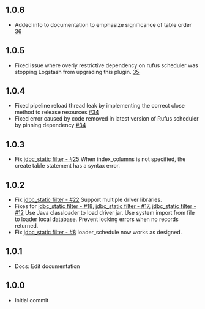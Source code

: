 ## 1.0.6
 - Added info to documentation to emphasize significance of table order [36](https://github.com/logstash-plugins/logstash-filter-jdbc_static/pull/36)

## 1.0.5
 - Fixed issue where overly restrictive dependency on rufus scheduler was stopping Logstash from upgrading this plugin. [35](https://github.com/logstash-plugins/logstash-filter-jdbc_static/pull/35)

## 1.0.4
 - Fixed pipeline reload thread leak by implementing the correct close method to release resources [#34](https://github.com/logstash-plugins/logstash-filter-jdbc_static/pull/34)
 - Fixed error caused by code removed in latest version of Rufus scheduler by pinning dependency [#34](https://github.com/logstash-plugins/logstash-filter-jdbc_static/pull/34)

## 1.0.3
 - Fix [jdbc_static filter - #25](https://github.com/logstash-plugins/logstash-filter-jdbc_static/issues/25) When index_columns is not specified, the create table statement has a syntax error.
## 1.0.2
 - Fix [jdbc_static filter - #22](https://github.com/logstash-plugins/logstash-filter-jdbc_static/issues/22) Support multiple driver libraries.
 - Fixes for [jdbc_static filter - #18](https://github.com/logstash-plugins/logstash-filter-jdbc_static/issues/18), [jdbc_static filter - #17](https://github.com/logstash-plugins/logstash-filter-jdbc_static/issues/17), [jdbc_static filter - #12](https://github.com/logstash-plugins/logstash-filter-jdbc_static/issues/12) Use Java classloader to load driver jar. Use system import from file to loader local database. Prevent locking errors when no records returned.
 - Fix [jdbc_static filter - #8](https://github.com/logstash-plugins/logstash-filter-jdbc_static/issues/8) loader_schedule now works as designed.

## 1.0.1
 - Docs: Edit documentation

## 1.0.0
 - Initial commit
